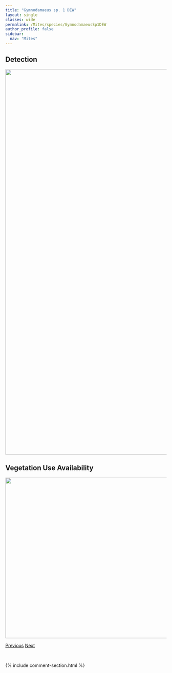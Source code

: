```yaml
---
title: "Gymnodamaeus sp. 1 DEW"
layout: single
classes: wide
permalink: /Mites/species/GymnodamaeusSp1DEW
author_profile: false
sidebar:
  nav: "Mites"
---
```


<h2>Detection</h2>

<a href="https://drive.google.com/uc?export=view&id=1HpFQ8tdotmvMDgJV2kV6GoKryJlOYspV">
<img src="https://drive.google.com/uc?export=view&id=1HpFQ8tdotmvMDgJV2kV6GoKryJlOYspV" height = "1200" width = "800">
</a>


<h2>Vegetation Use Availability</h2>

<a href="https://drive.google.com/uc?export=view&id=1epAT8lYU8Zs6gywTOYmDPJ6QC3szf0C6">
<img src="https://drive.google.com/uc?export=view&id=1epAT8lYU8Zs6gywTOYmDPJ6QC3szf0C6" height = "500" width = "1000">
</a>


<a href="/DevelopmentWebsite/Mites/species/GymnodamaeusOrnatus" class="pagination--pager" title="Gymnodamaeus ornatus">Previous</a> <a href="/DevelopmentWebsite/Mites/species/HafenferrefiaSp1DEW" class="pagination--pager" title="Hafenferrefia sp. 1 DEW">Next</a>

<p>&nbsp;</p>

{% include comment-section.html %}
